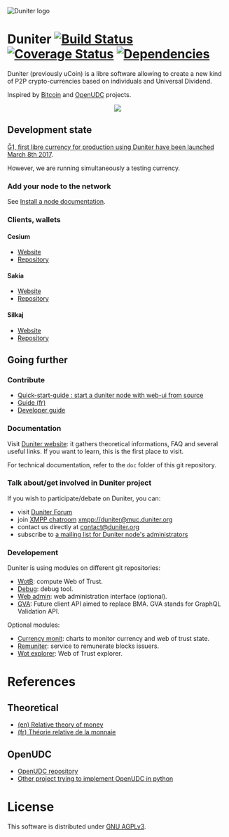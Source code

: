 ![Duniter logo](https://git.duniter.org/nodes/typescript/duniter/raw/dev/images/250%C3%97250.png)

# Duniter [![Build Status](https://api.travis-ci.org/duniter/duniter.png)](https://travis-ci.org/duniter/duniter) [![Coverage Status](https://coveralls.io/repos/github/duniter/duniter/badge.svg?branch=master)](https://coveralls.io/github/duniter/duniter?branch=master) [![Dependencies](https://david-dm.org/duniter/duniter.svg)](https://david-dm.org/duniter/duniter)

Duniter (previously uCoin) is a libre software allowing to create a new kind of P2P crypto-currencies based on individuals and Universal Dividend.

Inspired by [Bitcoin](https://github.com/bitcoin/bitcoin) and [OpenUDC](https://github.com/Open-UDC/open-udc) projects.

<p align="center"><img src="https://git.duniter.org/nodes/typescript/duniter/raw/dev/images/duniter_admin_g1.png" /></p>

## Development state

[Ğ1, first libre currency for production using Duniter have been launched March 8th 2017](https://en.duniter.org/g1-go/).

However, we are running simultaneously a testing currency.

### Add your node to the network

See [Install a node documentation](https://duniter.org/en/wiki/duniter/install/).

### Clients, wallets

#### Cesium

- [Website](https://cesium.app/)
- [Repository](https://git.duniter.org/clients/cesium-grp/cesium)

#### Sakia

- [Website](http://sakia-wallet.org)
- [Repository](https://git.duniter.org/clients/python/sakia)

#### Silkaj

- [Website](https://silkaj.duniter.org)
- [Repository](https://git.duniter.org/clients/python/silkaj)

## Going further

### Contribute

- [Quick-start-guide : start a duniter node with web-ui from source](https://git.duniter.org/nodes/typescript/duniter/blob/dev/doc/quick-start.md)
- [Guide (fr)](https://git.duniter.org/nodes/typescript/duniter/blob/dev/doc/contribute-french.md)
- [Developer guide](https://git.duniter.org/nodes/typescript/duniter/blob/dev/doc/developer-guide.md)

### Documentation

Visit [Duniter website](https://duniter.org): it gathers theoretical informations, FAQ and several useful links. If you want to learn, this is the first place to visit.

For technical documentation, refer to the `doc` folder of this git repository.

### Talk about/get involved in Duniter project

If you wish to participate/debate on Duniter, you can:

- visit [Duniter Forum](https://forum.duniter.org)
- join [XMPP chatroom](https://chat.duniter.org) [xmpp://duniter@muc.duniter.org](xmpp://duniter@muc.duniter.org)
- contact us directly at [contact@duniter.org](mailto:contact@duniter.org)
- subscribe to [a mailing list for Duniter node's administrators](https://listes.aquilenet.fr/sympa/subscribe/duniter-node-admins)

### Developement

Duniter is using modules on different git repositories:

- [WotB](https://git.duniter.org/libs/dubp-wot): compute Web of Trust.
- [Debug](https://github.com/duniter/duniter-debug): debug tool.
- [Web admin](https://git.duniter.org/nodes/typescript/modules/duniter-ui): web administration interface (optional).
- [GVA](https://git.duniter.org/nodes/typescript/modules/gva-api): Future client API aimed to replace BMA. GVA stands for GraphQL Validation API.

Optional modules:

- [Currency monit](https://git.duniter.org/nodes/typescript/modules/duniter-currency-monit): charts to monitor currency and web of trust state.
- [Remuniter](https://github.com/duniter/remuniter): service to remunerate blocks issuers.
- [Wot explorer](https://github.com/c-geek/wotex): Web of Trust explorer.

# References

## Theoretical

- [(en) Relative theory of money](http://en.trm.creationmonetaire.info)
- [(fr) Théorie relative de la monnaie](http://trm.creationmonetaire.info)

## OpenUDC

- [OpenUDC repository](https://github.com/Open-UDC/open-udc)
- [Other project trying to implement OpenUDC in python](https://github.com/canercandan/django-openudc)

# License

This software is distributed under [GNU AGPLv3](https://git.duniter.org/nodes/typescript/duniter/blob/dev/LICENSE).
